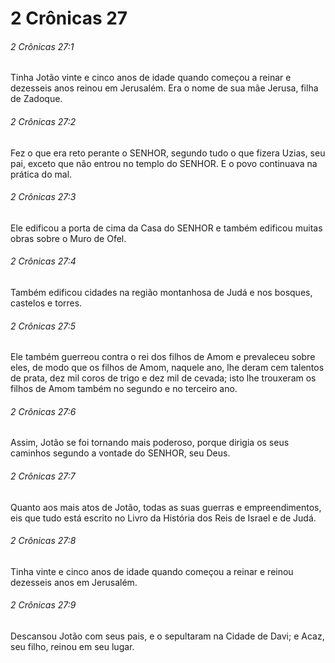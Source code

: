 # 2 Crônicas 27

###### 2 Crônicas 27:1

Tinha Jotão vinte e cinco anos de idade quando começou a reinar e dezesseis anos reinou em Jerusalém. Era o nome de sua mãe Jerusa, filha de Zadoque.

###### 2 Crônicas 27:2

Fez o que era reto perante o SENHOR, segundo tudo o que fizera Uzias, seu pai, exceto que não entrou no templo do SENHOR. E o povo continuava na prática do mal.

###### 2 Crônicas 27:3

Ele edificou a porta de cima da Casa do SENHOR e também edificou muitas obras sobre o Muro de Ofel.

###### 2 Crônicas 27:4

Também edificou cidades na região montanhosa de Judá e nos bosques, castelos e torres.

###### 2 Crônicas 27:5

Ele também guerreou contra o rei dos filhos de Amom e prevaleceu sobre eles, de modo que os filhos de Amom, naquele ano, lhe deram cem talentos de prata, dez mil coros de trigo e dez mil de cevada; isto lhe trouxeram os filhos de Amom também no segundo e no terceiro ano.

###### 2 Crônicas 27:6

Assim, Jotão se foi tornando mais poderoso, porque dirigia os seus caminhos segundo a vontade do SENHOR, seu Deus.

###### 2 Crônicas 27:7

Quanto aos mais atos de Jotão, todas as suas guerras e empreendimentos, eis que tudo está escrito no Livro da História dos Reis de Israel e de Judá.

###### 2 Crônicas 27:8

Tinha vinte e cinco anos de idade quando começou a reinar e reinou dezesseis anos em Jerusalém.

###### 2 Crônicas 27:9

Descansou Jotão com seus pais, e o sepultaram na Cidade de Davi; e Acaz, seu filho, reinou em seu lugar.

